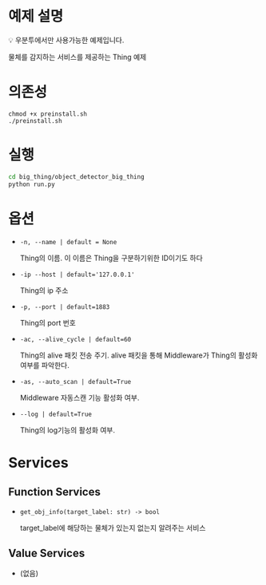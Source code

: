 # 예제 설명

<aside>
💡 우분투에서만 사용가능한 예제입니다.

</aside>

물체를 감지하는 서비스를 제공하는 Thing 예제

# 의존성

```
chmod +x preinstall.sh
./preinstall.sh
```

# 실행

```bash
cd big_thing/object_detector_big_thing
python run.py
```

# 옵션

- `-n, --name | default = None`
    
    Thing의 이름. 이 이름은 Thing을 구분하기위한 ID이기도 하다 
    
- `-ip --host | default='127.0.0.1'`
    
    Thing의 ip 주소
    
- `-p, --port | default=1883`
    
    Thing의 port 번호
    
- `-ac, --alive_cycle | default=60`
    
    Thing의 alive 패킷 전송 주기. alive 패킷을 통해 Middleware가 Thing의 활성화 여부를 파악한다. 
    
- `-as, --auto_scan | default=True`
    
    Middleware 자동스캔 기능 활성화 여부.
    
- `--log | default=True`
    
    Thing의 log기능의 활성화 여부. 
    

# Services

## Function Services

- `get_obj_info(target_label: str) -> bool`
    
    target_label에 해당하는 물체가 있는지 없는지 알려주는 서비스
    

## Value Services

- (없음)
